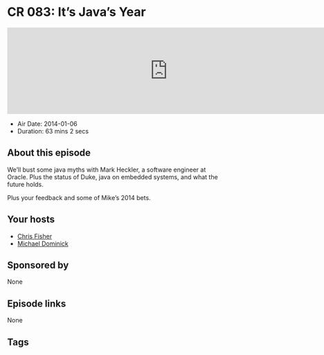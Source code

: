 # CR 083: It’s Java’s Year

<iframe src="https://player.fireside.fm/v2/MLf2ZzhC+52wrB9x3?theme=dark" width="740" height="200" frameborder="0" scrolling="no"></iframe>

* Air Date: 2014-01-06
* Duration: 63 mins 2 secs

## About this episode

We’ll bust some java myths with Mark Heckler, a software engineer at Oracle. Plus the status of Duke, java on embedded systems, and what the future holds.

Plus your feedback and some of Mike’s 2014 bets.

## Your hosts
* [Chris Fisher](https://coder.show/hosts/chrislas)
* [Michael Dominick](https://coder.show/hosts/michael)

## Sponsored by

None



## Episode links

None



## Tags

